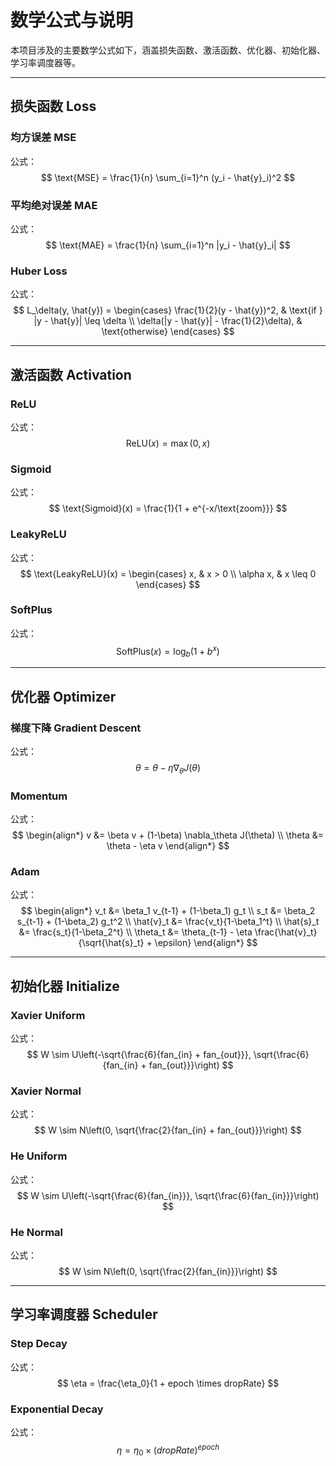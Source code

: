 # 数学公式与说明

本项目涉及的主要数学公式如下，涵盖损失函数、激活函数、优化器、初始化器、学习率调度器等。

---
## 损失函数 Loss

### 均方误差 MSE
公式：
$$
\text{MSE} = \frac{1}{n} \sum_{i=1}^n (y_i - \hat{y}_i)^2
$$

### 平均绝对误差 MAE
公式：
$$
\text{MAE} = \frac{1}{n} \sum_{i=1}^n |y_i - \hat{y}_i|
$$

### Huber Loss
公式：
$$
L_\delta(y, \hat{y}) = \begin{cases}
\frac{1}{2}(y - \hat{y})^2, & \text{if } |y - \hat{y}| \leq \delta \\
\delta(|y - \hat{y}| - \frac{1}{2}\delta), & \text{otherwise}
\end{cases}
$$

---
## 激活函数 Activation

### ReLU
公式：
$$
\text{ReLU}(x) = \max(0, x)
$$

### Sigmoid
公式：
$$
\text{Sigmoid}(x) = \frac{1}{1 + e^{-x/\text{zoom}}}
$$

### LeakyReLU
公式：
$$
\text{LeakyReLU}(x) = \begin{cases}
x, & x > 0 \\
\alpha x, & x \leq 0
\end{cases}
$$

### SoftPlus
公式：
$$
\text{SoftPlus}(x) = \log_{b}(1 + b^x)
$$

---
## 优化器 Optimizer

### 梯度下降 Gradient Descent
公式：
$$
\theta = \theta - \eta \nabla_\theta J(\theta)
$$

### Momentum
公式：
$$
\begin{align*}
v &= \beta v + (1-\beta) \nabla_\theta J(\theta) \\
\theta &= \theta - \eta v
\end{align*}
$$

### Adam
公式：
$$
\begin{align*}
v_t &= \beta_1 v_{t-1} + (1-\beta_1) g_t \\
s_t &= \beta_2 s_{t-1} + (1-\beta_2) g_t^2 \\
\hat{v}_t &= \frac{v_t}{1-\beta_1^t} \\
\hat{s}_t &= \frac{s_t}{1-\beta_2^t} \\
\theta_t &= \theta_{t-1} - \eta \frac{\hat{v}_t}{\sqrt{\hat{s}_t} + \epsilon}
\end{align*}
$$

---
## 初始化器 Initialize

### Xavier Uniform
公式：
$$
W \sim U\left(-\sqrt{\frac{6}{fan_{in} + fan_{out}}}, \sqrt{\frac{6}{fan_{in} + fan_{out}}}\right)
$$

### Xavier Normal
公式：
$$
W \sim N\left(0, \sqrt{\frac{2}{fan_{in} + fan_{out}}}\right)
$$

### He Uniform
公式：
$$
W \sim U\left(-\sqrt{\frac{6}{fan_{in}}}, \sqrt{\frac{6}{fan_{in}}}\right)
$$

### He Normal
公式：
$$
W \sim N\left(0, \sqrt{\frac{2}{fan_{in}}}\right)
$$

---
## 学习率调度器 Scheduler

### Step Decay
公式：
$$
\eta = \frac{\eta_0}{1 + epoch \times dropRate}
$$

### Exponential Decay
公式：
$$
\eta = \eta_0 \times (dropRate)^{epoch}
$$